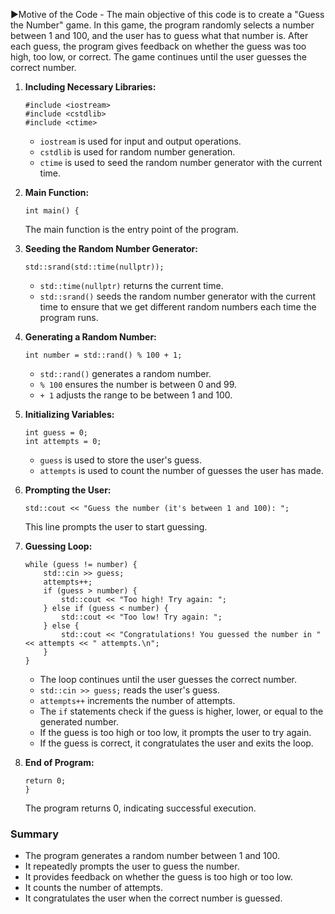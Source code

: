 ▶️Motive of the Code - The main objective of this code is to create a "Guess the Number" game. In this game, the program randomly selects a number between 1 and 100, and the user has to guess what that number is. After each guess, the program gives feedback on whether the guess was too high, too low, or correct. The game continues until the user guesses the correct number.

1. **Including Necessary Libraries:**
   ```
   #include <iostream>
   #include <cstdlib>
   #include <ctime>
   ```
   - `iostream` is used for input and output operations.
   - `cstdlib` is used for random number generation.
   - `ctime` is used to seed the random number generator with the current time.

2. **Main Function:**
   ```
   int main() {
   ```
   The main function is the entry point of the program.

3. **Seeding the Random Number Generator:**
   ```
   std::srand(std::time(nullptr));
   ```
   - `std::time(nullptr)` returns the current time.
   - `std::srand()` seeds the random number generator with the current time to ensure that we get different random numbers each time the program runs.

4. **Generating a Random Number:**
   ```
   int number = std::rand() % 100 + 1;
   ```
   - `std::rand()` generates a random number.
   - `% 100` ensures the number is between 0 and 99.
   - `+ 1` adjusts the range to be between 1 and 100.

5. **Initializing Variables:**
   ```
   int guess = 0;
   int attempts = 0;
   ```
   - `guess` is used to store the user's guess.
   - `attempts` is used to count the number of guesses the user has made.

6. **Prompting the User:**
   ```
   std::cout << "Guess the number (it's between 1 and 100): ";
   ```
   This line prompts the user to start guessing.

7. **Guessing Loop:**
   ```
   while (guess != number) {
       std::cin >> guess;
       attempts++;
       if (guess > number) {
           std::cout << "Too high! Try again: ";
       } else if (guess < number) {
           std::cout << "Too low! Try again: ";
       } else {
           std::cout << "Congratulations! You guessed the number in " << attempts << " attempts.\n";
       }
   }
   ```
   - The loop continues until the user guesses the correct number.
   - `std::cin >> guess;` reads the user's guess.
   - `attempts++` increments the number of attempts.
   - The `if` statements check if the guess is higher, lower, or equal to the generated number.
   - If the guess is too high or too low, it prompts the user to try again.
   - If the guess is correct, it congratulates the user and exits the loop.

8. **End of Program:**
   ```
   return 0;
   }
   ```
   The program returns 0, indicating successful execution.

### Summary
- The program generates a random number between 1 and 100.
- It repeatedly prompts the user to guess the number.
- It provides feedback on whether the guess is too high or too low.
- It counts the number of attempts.
- It congratulates the user when the correct number is guessed.
